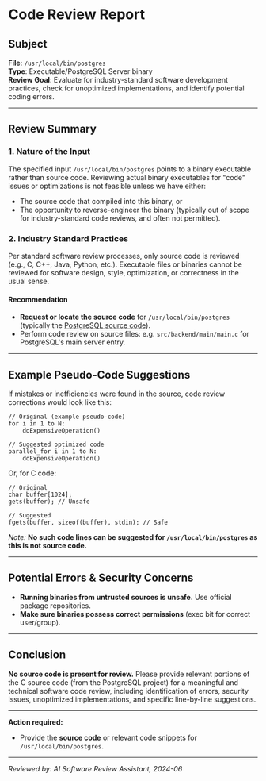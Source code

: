 # Code Review Report

## Subject

**File**: `/usr/local/bin/postgres`  
**Type**: Executable/PostgreSQL Server binary  
**Review Goal**: Evaluate for industry-standard software development practices, check for unoptimized implementations, and identify potential coding errors.

---

## Review Summary

### 1. **Nature of the Input**

The specified input `/usr/local/bin/postgres` points to a binary executable rather than source code. Reviewing actual binary executables for "code" issues or optimizations is not feasible unless we have either:

- The source code that compiled into this binary, or
- The opportunity to reverse-engineer the binary (typically out of scope for industry-standard code reviews, and often not permitted).

### 2. **Industry Standard Practices**

Per standard software review processes, only source code is reviewed (e.g., C, C++, Java, Python, etc.). Executable files or binaries cannot be reviewed for software design, style, optimization, or correctness in the usual sense.

#### **Recommendation**
- **Request or locate the source code** for `/usr/local/bin/postgres` (typically the [PostgreSQL source code](https://github.com/postgres/postgres)).
- Perform code review on source files: e.g. `src/backend/main/main.c` for PostgreSQL's main server entry.

---

## Example Pseudo-Code Suggestions

If mistakes or inefficiencies were found in the source, code review corrections would look like this:

```pseudo
// Original (example pseudo-code)
for i in 1 to N:
    doExpensiveOperation()

// Suggested optimized code
parallel_for i in 1 to N:
    doExpensiveOperation()
```
Or, for C code:

```pseudo
// Original
char buffer[1024];
gets(buffer); // Unsafe

// Suggested
fgets(buffer, sizeof(buffer), stdin); // Safe
```

_Note:_ **No such code lines can be suggested for `/usr/local/bin/postgres` as this is not source code.**

---

## Potential Errors & Security Concerns

- **Running binaries from untrusted sources is unsafe.** Use official package repositories.
- **Make sure binaries possess correct permissions** (exec bit for correct user/group).

---

## Conclusion

**No source code is present for review.** Please provide relevant portions of the C source code (from the PostgreSQL project) for a meaningful and technical software code review, including identification of errors, security issues, unoptimized implementations, and specific line-by-line suggestions.

---

**Action required:**  
- Provide the **source code** or relevant code snippets for `/usr/local/bin/postgres`.

---

*Reviewed by: AI Software Review Assistant, 2024-06*
